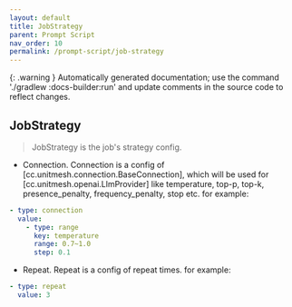 ```yaml
---
layout: default
title: JobStrategy
parent: Prompt Script
nav_order: 10
permalink: /prompt-script/job-strategy
---
```


{: .warning }
Automatically generated documentation; use the command './gradlew :docs-builder:run' and update comments in the source code to reflect changes.

## JobStrategy 

> JobStrategy is the job's strategy config.

- Connection. Connection is a config of [cc.unitmesh.connection.BaseConnection],
which will be used for [cc.unitmesh.openai.LlmProvider]
like temperature, top-p, top-k, presence_penalty, frequency_penalty, stop etc.
for example:

```yaml
- type: connection
  value:
    - type: range
      key: temperature
      range: 0.7~1.0
      step: 0.1
```

- Repeat. Repeat is a config of repeat times.
for example:

```yaml
- type: repeat
  value: 3
```
